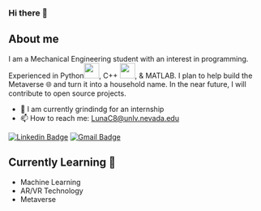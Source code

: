 ### Hi there 👋

<!--
**cruzluna/cruzluna** is a ✨ _special_ ✨ repository because its `README.md` (this file) appears on your GitHub profile.

Here are some ideas to get you started:

- 🔭 I’m currently working on ...
- 🌱 I’m currently learning ...
- 👯 I’m looking to collaborate on ...
- 🤔 I’m looking for help with ...
- 💬 Ask me about ...
- 📫 How to reach me: ...
- 😄 Pronouns: ...
- ⚡ Fun fact: ...
-->
## About me
I am a Mechanical Engineering student with an interest in programming. Experienced in Python<img src = 'https://github.com/MarikIshtar007/MarikIshtar007/blob/master/images/python2.png' height='30'/>, C++ <img src = 'https://github.com/MarikIshtar007/MarikIshtar007/blob/master/images/cpp.svg' width='30'/>, & MATLAB. 
I plan to help build the Metaverse :globe_with_meridians: and turn it into a household name. In the near future, I will contribute to open source projects.

- :hammer: I am currently grindindg for an internship
- 📫 How to reach me: LunaC8@unlv.nevada.edu

[![Linkedin Badge](https://img.shields.io/badge/-LinkedIn-blue?style=flat-square&logo=Linkedin&logoColor=white&link=https://www.linkedin.com/in/cruz-luna-335753212/)](https://www.linkedin.com/in/cruz-luna-335753212/)
[![Gmail Badge](https://img.shields.io/badge/-Gmail-d14836?style=flat-square&logo=Gmail&logoColor=white&link=mailto:LunaC8@unlv.nevada.edu)](mailto:LunaC8@unlv.nevada.edu)

## Currently Learning :brain:
- Machine Learning
- AR/VR Technology
- Metaverse
